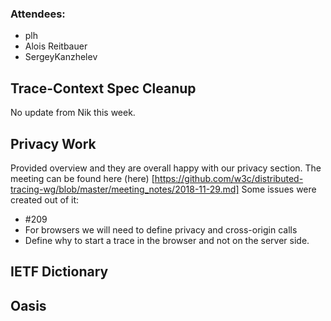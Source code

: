 ### Attendees:

* plh
* Alois Reitbauer
* SergeyKanzhelev


## Trace-Context Spec Cleanup

No update from Nik this week. 

## Privacy Work

Provided overview and they are overall happy with our privacy section. The meeting can be found here (here) [https://github.com/w3c/distributed-tracing-wg/blob/master/meeting_notes/2018-11-29.md] Some issues were created out of it:

*  #209 
* For browsers we will need to define privacy and cross-origin calls
* Define why to start a trace in the browser and not on the server side. 

## IETF Dictionary 

## Oasis
